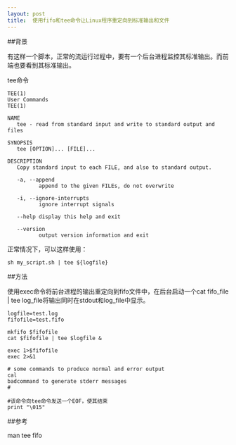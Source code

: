 ```yaml
---
layout: post
title:  使用fifo和tee命令让Linux程序重定向到标准输出和文件
---
```


##背景

有这样一个脚本，正常的流运行过程中，要有一个后台进程监控其标准输出。而前端也要看到其标准输出。

tee命令

	TEE(1)                                                                              User Commands                                                                             TEE(1)

	NAME
       tee - read from standard input and write to standard output and files

	SYNOPSIS
       tee [OPTION]... [FILE]...

	DESCRIPTION
       Copy standard input to each FILE, and also to standard output.

       -a, --append
              append to the given FILEs, do not overwrite

       -i, --ignore-interrupts
              ignore interrupt signals

       --help display this help and exit

       --version
              output version information and exit

正常情况下，可以这样使用：

	sh my_script.sh | tee ${logfile}


##方法

使用exec命令将前台进程的输出重定向到fifo文件中，在后台启动一个cat fifo_file | tee log_file将输出同时在stdout和log_file中显示。

	
	logfile=test.log
	fifofile=test.fifo
	
	mkfifo $fifofile
	cat $fifofile | tee $logfile &
	
	exec 1>$fifofile
	exec 2>&1
	
	# some commands to produce normal and error output
	cal
	badcommand to generate stderr messages
	#
	
	#该命令向tee命令发送一个EOF，使其结束
	print "\015"


##参考

man tee
fifo
